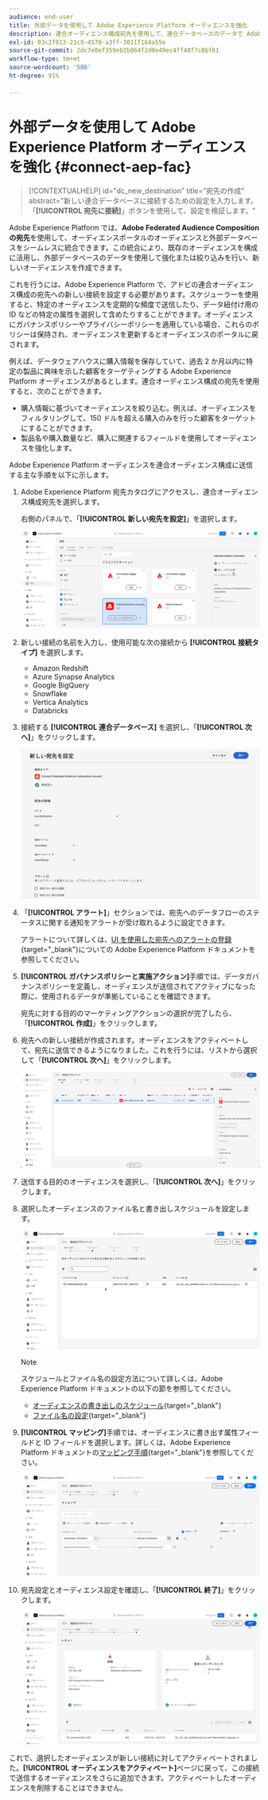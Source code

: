 ```yaml
---
audience: end-user
title: 外部データを使用して Adobe Experience Platform オーディエンスを強化
description: 連合オーディエンス構成宛先を使用して、連合データベースのデータで Adobe Experience Platform オーディエンスを絞り込み、強化する方法について説明します。
exl-id: 03c2f813-21c9-4570-a3ff-3011f164a55e
source-git-commit: 2dc7e0ef359eb2b864f2d0e49ec4ff48f7c8bf61
workflow-type: tm+mt
source-wordcount: '586'
ht-degree: 91%

---
```


# 外部データを使用して Adobe Experience Platform オーディエンスを強化 {#connect-aep-fac}

>[!CONTEXTUALHELP]
>id="dc_new_destination"
>title="宛先の作成"
>abstract="新しい連合データベースに接続するための設定を入力します。「**[!UICONTROL 宛先に接続]**」ボタンを使用して、設定を検証します。"

Adobe Experience Platform では、**Adobe Federated Audience Composition の宛先**&#x200B;を使用して、オーディエンスポータルのオーディエンスと外部データベースをシームレスに統合できます。この統合により、既存のオーディエンスを構成に活用し、外部データベースのデータを使用して強化または絞り込みを行い、新しいオーディエンスを作成できます。

これを行うには、Adobe Experience Platform で、アドビの連合オーディエンス構成の宛先への新しい接続を設定する必要があります。スケジューラーを使用すると、特定のオーディエンスを定期的な頻度で送信したり、データ紐付け用の ID などの特定の属性を選択して含めたりすることができます。オーディエンスにガバナンスポリシーやプライバシーポリシーを適用している場合、これらのポリシーは保持され、オーディエンスを更新するとオーディエンスのポータルに戻されます。

例えば、データウェアハウスに購入情報を保存していて、過去 2 か月以内に特定の製品に興味を示した顧客をターゲティングする Adobe Experience Platform オーディエンスがあるとします。連合オーディエンス構成の宛先を使用すると、次のことができます。

* 購入情報に基づいてオーディエンスを絞り込む。例えば、オーディエンスをフィルタリングして、150 ドルを超える購入のみを行った顧客をターゲットにすることができます。
* 製品名や購入数量など、購入に関連するフィールドを使用してオーディエンスを強化します。

Adobe Experience Platform オーディエンスを連合オーディエンス構成に送信する主な手順を以下に示します。

1. Adobe Experience Platform 宛先カタログにアクセスし、連合オーディエンス構成宛先を選択します。

   右側のパネルで、「**[!UICONTROL 新しい宛先を設定]**」を選択します。

   ![](assets/destination-new.png)

1. 新しい接続の名前を入力し、使用可能な次の接続から **[!UICONTROL 接続タイプ]** を選択します。

   * Amazon Redshift
   * Azure Synapse Analytics
   * Google BigQuery
   * Snowflake
   * Vertica Analytics
   * Databricks

1. 接続する **[!UICONTROL 連合データベース]** を選択し、「**[!UICONTROL 次へ]**」をクリックします。

   ![](assets/destination-configure.png)

1. 「**[!UICONTROL アラート]**」セクションでは、宛先へのデータフローのステータスに関する通知をアラートが受け取れるように設定できます。

   アラートについて詳しくは、[UI を使用した宛先へのアラートの登録](https://experienceleague.adobe.com/ja/docs/experience-platform/destinations/ui/alerts){target="_blank"}についての Adobe Experience Platform ドキュメントを参照してください。

1. **[!UICONTROL ガバナンスポリシーと実施アクション]**&#x200B;手順では、データガバナンスポリシーを定義し、オーディエンスが送信されてアクティブになった際に、使用されるデータが準拠していることを確認できます。

   宛先に対する目的のマーケティングアクションの選択が完了したら、「**[!UICONTROL 作成]**」をクリックします。

1. 宛先への新しい接続が作成されます。オーディエンスをアクティベートして、宛先に送信できるようになりました。これを行うには、リストから選択して「**[!UICONTROL 次へ]**」をクリックします。

   ![](assets/destination-activate.png)

1. 送信する目的のオーディエンスを選択し、「**[!UICONTROL 次へ]**」をクリックします。

1. 選択したオーディエンスのファイル名と書き出しスケジュールを設定します。

   ![](assets/destination-schedule.png)

   >[!NOTE]
   >
   >スケジュールとファイル名の設定方法について詳しくは、Adobe Experience Platform ドキュメントの以下の節を参照してください。
   >
   >* [オーディエンスの書き出しのスケジュール](https://experienceleague.adobe.com/ja/docs/experience-platform/destinations/ui/activate/activate-batch-profile-destinations#scheduling){target="_blank"}
   >* [ファイル名の設定](https://experienceleague.adobe.com/ja/docs/experience-platform/destinations/ui/activate/activate-batch-profile-destinations#configure-file-names){target="_blank"}

1. **[!UICONTROL マッピング]**&#x200B;手順では、オーディエンスに書き出す属性フィールドと ID フィールドを選択します。詳しくは、Adobe Experience Platform ドキュメントの[マッピング手順](https://experienceleague.adobe.com/ja/docs/experience-platform/destinations/ui/activate/activate-batch-profile-destinations#mapping){target="_blank"}を参照してください。

   ![](assets/destination-attributes.png)

1. 宛先設定とオーディエンス設定を確認し、「**[!UICONTROL 終了]**」をクリックします。

   ![](assets/destination-review.png)

これで、選択したオーディエンスが新しい接続に対してアクティベートされました。**[!UICONTROL オーディエンスをアクティベート]**&#x200B;ページに戻って、この接続で送信するオーディエンスをさらに追加できます。アクティベートしたオーディエンスを削除することはできません。
